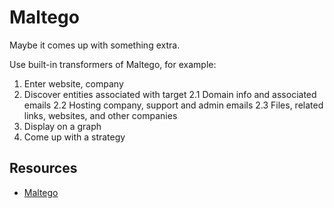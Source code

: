 # Maltego

Maybe it comes up with something extra.

Use built-in transformers of Maltego, for example:

1. Enter website, company 
2. Discover entities associated with target
    2.1 Domain info and associated emails
    2.2 Hosting company, support and admin emails
    2.3 Files, related links, websites, and other companies
3. Display on a graph
4. Come up with a strategy

## Resources

* [Maltego](https://www.maltego.com)
